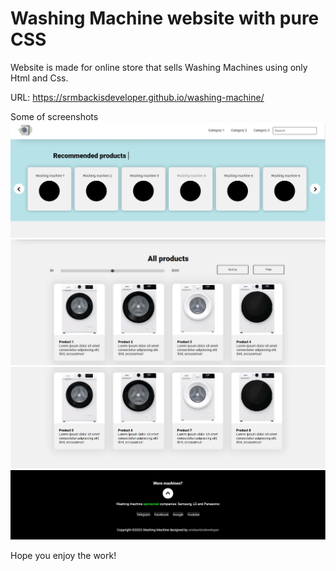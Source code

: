 # Washing Machine website with pure CSS
Website is made for online store that sells Washing Machines using only Html and Css.

URL: https://srmbackisdeveloper.github.io/washing-machine/

Some of screenshots
<img alt="alt" src="https://github.com/srmbackisdeveloper/washing-machine/blob/main/screenshots/screen1.JPG" >
<img alt="alt" src="https://github.com/srmbackisdeveloper/washing-machine/blob/main/screenshots/screen2.JPG" >
<img alt="alt" src="https://github.com/srmbackisdeveloper/washing-machine/blob/main/screenshots/screen3.JPG" >
<img alt="alt" src="https://github.com/srmbackisdeveloper/washing-machine/blob/main/screenshots/screen4.JPG" >

Hope you enjoy the work!
